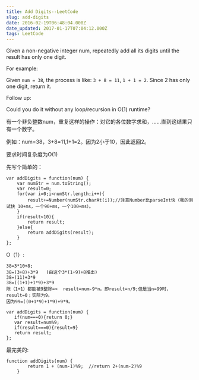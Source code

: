 ```yaml
---
title: Add Digits--LeetCode
slug: add-digits
date: 2016-02-19T06:48:04.000Z
date_updated: 2017-01-17T07:04:12.000Z
tags: LeetCode
---
```


Given a non-negative integer num, repeatedly add all its digits until the result has only one digit.

For example:

Given `num = 38`, the process is like: `3 + 8 = 11`, `1 + 1 = 2`. Since 2 has only one digit, return it.

Follow up:

Could you do it without any loop/recursion in O(1) runtime?

有一个非负整数num，重复这样的操作：对它的各位数字求和，……直到这结果只有一个数字。

例如：num=38，3+8=11,1+1=2。因为2小于10，因此返回2。

要求时间复杂度为O(1)

先写个简单的：

    var addDigits = function(num) {  
        var numStr = num.toString();
        var result=0;
        for(var i=0;i<numStr.length;i++){
            result+=Number(numStr.charAt(i));//注意Number比parseInt快（我的测试快 10+ms，一个90+ms，一个100+ms）。
        }
        if(result<10){
            return result;
        }else{
            return addDigits(result);
        }
    };
    

O（1）:

    38=3*10+8;  
    38=(3+8)+3*9   (由这个3*(1+9)+8推出)  
    38=(11)+3*9  
    38=((1+1)+1*9)+3*9  
    除（1+1）都能被9整除=>  result=num-9*n。即result=n/9;但是当n=99时，result=0；实际为9。
    因为99=((0+1*9)+1*9)+9*9。
    
    var addDigits = function(num) {  
       if(num===0){return 0;}
       var result=num%9;
       if(result===0){result=9}
       return result;
    };
    

最完美的:

    function addDigits(num) {  
            return 1 + (num-1)%9;  //return 2+(num-2)%9
        }  
    
